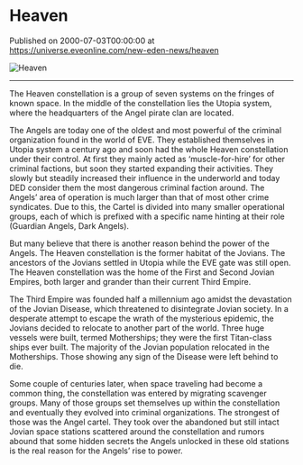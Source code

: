 # Heaven
Published on 2000-07-03T00:00:00 at https://universe.eveonline.com/new-eden-news/heaven

![Heaven](https://web.ccpgamescdn.com/communityassets/img/chronicles/chronicleImage/heaven.jpg#center)

---

The Heaven constellation is a group of seven systems on the fringes of known space. In the middle of the constellation lies the Utopia system, where the headquarters of the Angel pirate clan are located.

The Angels are today one of the oldest and most powerful of the criminal organization found in the world of EVE. They established themselves in Utopia system a century ago and soon had the whole Heaven constellation under their control. At first they mainly acted as ‘muscle-for-hire’ for other criminal factions, but soon they started expanding their activities. They slowly but steadily increased their influence in the underworld and today DED consider them the most dangerous criminal faction around. The Angels’ area of operation is much larger than that of most other crime syndicates. Due to this, the Cartel is divided into many smaller operational groups, each of which is prefixed with a specific name hinting at their role (Guardian Angels, Dark Angels).

But many believe that there is another reason behind the power of the Angels. The Heaven constellation is the former habitat of the Jovians. The ancestors of the Jovians settled in Utopia while the EVE gate was still open. The Heaven constellation was the home of the First and Second Jovian Empires, both larger and grander than their current Third Empire.

The Third Empire was founded half a millennium ago amidst the devastation of the Jovian Disease, which threatened to disintegrate Jovian society. In a desperate attempt to escape the wrath of the mysterious epidemic, the Jovians decided to relocate to another part of the world. Three huge vessels were built, termed Motherships; they were the first Titan-class ships ever built. The majority of the Jovian population relocated in the Motherships. Those showing any sign of the Disease were left behind to die.

Some couple of centuries later, when space traveling had become a common thing, the constellation was entered by migrating scavenger groups. Many of those groups set themselves up within the constellation and eventually they evolved into criminal organizations. The strongest of those was the Angel cartel. They took over the abandoned but still intact Jovian space stations scattered around the constellation and rumors abound that some hidden secrets the Angels unlocked in these old stations is the real reason for the Angels’ rise to power.
